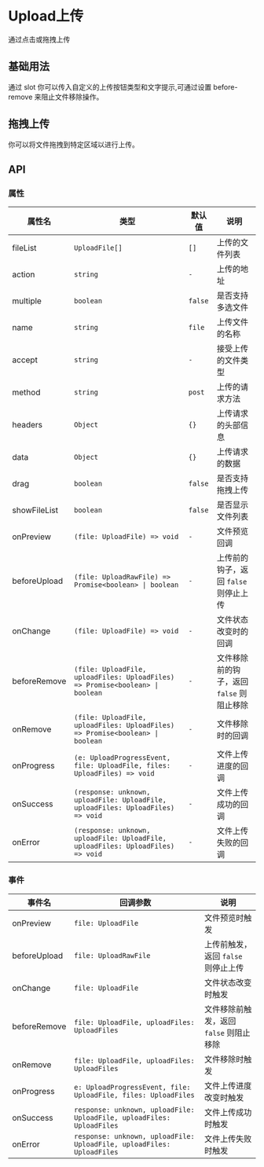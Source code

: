 # Upload上传

通过点击或拖拽上传

## 基础用法

通过 slot 你可以传入自定义的上传按钮类型和文字提示,可通过设置 before-remove 来阻止文件移除操作。

<demo vue="../example/upload/Basic.vue"/>

## 拖拽上传

你可以将文件拖拽到特定区域以进行上传。
<demo vue="../example/upload/Drag.vue"/>

## API

### 属性

| 属性名       | 类型                                                                            | 默认值  | 说明                                      |
| ------------ | ------------------------------------------------------------------------------- | ------- | ----------------------------------------- |
| fileList     | `UploadFile[]`                                                                  | `[]`    | 上传的文件列表                            |
| action       | `string`                                                                        | `-`     | 上传的地址                                |
| multiple     | `boolean`                                                                       | `false` | 是否支持多选文件                          |
| name         | `string`                                                                        | `file`  | 上传文件的名称                            |
| accept       | `string`                                                                        | `-`     | 接受上传的文件类型                        |
| method       | `string`                                                                        | `post`  | 上传的请求方法                            |
| headers      | `Object`                                                                        | `{}`    | 上传请求的头部信息                        |
| data         | `Object`                                                                        | `{}`    | 上传请求的数据                            |
| drag         | `boolean`                                                                       | `false` | 是否支持拖拽上传                          |
| showFileList | `boolean`                                                                       | `false` | 是否显示文件列表                          |
| onPreview    | `(file: UploadFile) => void`                                                    | `-`     | 文件预览回调                              |
| beforeUpload | `(file: UploadRawFile) => Promise<boolean> \| boolean`                          | `-`     | 上传前的钩子，返回 `false` 则停止上传     |
| onChange     | `(file: UploadFile) => void`                                                    | `-`     | 文件状态改变时的回调                      |
| beforeRemove | `(file: UploadFile, uploadFiles: UploadFiles) => Promise<boolean> \| boolean`   | `-`     | 文件移除前的钩子，返回 `false` 则阻止移除 |
| onRemove     | `(file: UploadFile, uploadFiles: UploadFiles) => Promise<boolean> \| boolean`   | `-`     | 文件移除时的回调                          |
| onProgress   | `(e: UploadProgressEvent, file: UploadFile, files: UploadFiles) => void`        | `-`     | 文件上传进度的回调                        |
| onSuccess    | `(response: unknown, uploadFile: UploadFile, uploadFiles: UploadFiles) => void` | `-`     | 文件上传成功的回调                        |
| onError      | `(response: unknown, uploadFile: UploadFile, uploadFiles: UploadFiles) => void` | `-`     | 文件上传失败的回调                        |

### 事件

| 事件名       | 回调参数                                                              | 说明                                    |
| ------------ | --------------------------------------------------------------------- | --------------------------------------- |
| onPreview    | `file: UploadFile`                                                    | 文件预览时触发                          |
| beforeUpload | `file: UploadRawFile`                                                 | 上传前触发，返回 `false` 则停止上传     |
| onChange     | `file: UploadFile`                                                    | 文件状态改变时触发                      |
| beforeRemove | `file: UploadFile, uploadFiles: UploadFiles`                          | 文件移除前触发，返回 `false` 则阻止移除 |
| onRemove     | `file: UploadFile, uploadFiles: UploadFiles`                          | 文件移除时触发                          |
| onProgress   | `e: UploadProgressEvent, file: UploadFile, files: UploadFiles`        | 文件上传进度改变时触发                  |
| onSuccess    | `response: unknown, uploadFile: UploadFile, uploadFiles: UploadFiles` | 文件上传成功时触发                      |
| onError      | `response: unknown, uploadFile: UploadFile, uploadFiles: UploadFiles` | 文件上传失败时触发                      |
